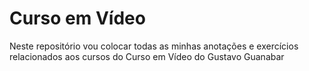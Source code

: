 # Curso em Vídeo
 Neste repositório vou colocar todas as minhas anotações e exercícios relacionados aos cursos do Curso em Vídeo do Gustavo Guanabar

